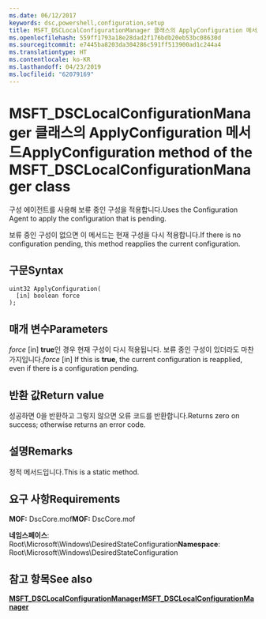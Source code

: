 ```yaml
---
ms.date: 06/12/2017
keywords: dsc,powershell,configuration,setup
title: MSFT_DSCLocalConfigurationManager 클래스의 ApplyConfiguration 메서드
ms.openlocfilehash: 559ff1793a18e28dad2f176bdb20eb53bc08630d
ms.sourcegitcommit: e7445ba8203da304286c591ff513900ad1c244a4
ms.translationtype: HT
ms.contentlocale: ko-KR
ms.lasthandoff: 04/23/2019
ms.locfileid: "62079169"
---
```

# <a name="applyconfiguration-method-of-the-msftdsclocalconfigurationmanager-class"></a><span data-ttu-id="f6d11-103">MSFT_DSCLocalConfigurationManager 클래스의 ApplyConfiguration 메서드</span><span class="sxs-lookup"><span data-stu-id="f6d11-103">ApplyConfiguration method of the MSFT_DSCLocalConfigurationManager class</span></span>

<span data-ttu-id="f6d11-104">구성 에이전트를 사용해 보류 중인 구성을 적용합니다.</span><span class="sxs-lookup"><span data-stu-id="f6d11-104">Uses the Configuration Agent to apply the configuration that is pending.</span></span>

<span data-ttu-id="f6d11-105">보류 중인 구성이 없으면 이 메서드는 현재 구성을 다시 적용합니다.</span><span class="sxs-lookup"><span data-stu-id="f6d11-105">If there is no configuration pending, this method reapplies the current configuration.</span></span>

## <a name="syntax"></a><span data-ttu-id="f6d11-106">구문</span><span class="sxs-lookup"><span data-stu-id="f6d11-106">Syntax</span></span>

```mof
uint32 ApplyConfiguration(
  [in] boolean force
);
```

## <a name="parameters"></a><span data-ttu-id="f6d11-107">매개 변수</span><span class="sxs-lookup"><span data-stu-id="f6d11-107">Parameters</span></span>

<span data-ttu-id="f6d11-108">*force* \[in\] **true**인 경우 현재 구성이 다시 적용됩니다. 보류 중인 구성이 있더라도 마찬가지입니다.</span><span class="sxs-lookup"><span data-stu-id="f6d11-108">*force* \[in\] If this is **true**, the current configuration is reapplied, even if there is a configuration pending.</span></span>

## <a name="return-value"></a><span data-ttu-id="f6d11-109">반환 값</span><span class="sxs-lookup"><span data-stu-id="f6d11-109">Return value</span></span>

<span data-ttu-id="f6d11-110">성공하면 0을 반환하고 그렇지 않으면 오류 코드를 반환합니다.</span><span class="sxs-lookup"><span data-stu-id="f6d11-110">Returns zero on success; otherwise returns an error code.</span></span>

## <a name="remarks"></a><span data-ttu-id="f6d11-111">설명</span><span class="sxs-lookup"><span data-stu-id="f6d11-111">Remarks</span></span>

<span data-ttu-id="f6d11-112">정적 메서드입니다.</span><span class="sxs-lookup"><span data-stu-id="f6d11-112">This is a static method.</span></span>

## <a name="requirements"></a><span data-ttu-id="f6d11-113">요구 사항</span><span class="sxs-lookup"><span data-stu-id="f6d11-113">Requirements</span></span>

<span data-ttu-id="f6d11-114">**MOF:** DscCore.mof</span><span class="sxs-lookup"><span data-stu-id="f6d11-114">**MOF:** DscCore.mof</span></span>

<span data-ttu-id="f6d11-115">**네임스페이스**: Root\Microsoft\Windows\DesiredStateConfiguration</span><span class="sxs-lookup"><span data-stu-id="f6d11-115">**Namespace**: Root\Microsoft\Windows\DesiredStateConfiguration</span></span>

## <a name="see-also"></a><span data-ttu-id="f6d11-116">참고 항목</span><span class="sxs-lookup"><span data-stu-id="f6d11-116">See also</span></span>

[<span data-ttu-id="f6d11-117">**MSFT_DSCLocalConfigurationManager**</span><span class="sxs-lookup"><span data-stu-id="f6d11-117">**MSFT_DSCLocalConfigurationManager**</span></span>](msft-dsclocalconfigurationmanager.md)